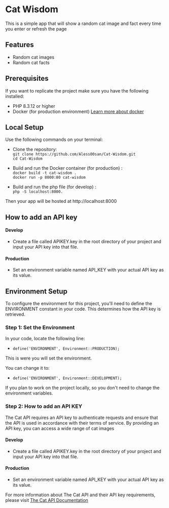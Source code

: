 # Cat Wisdom

This is a simple app that will show a random cat image and fact every time you enter or refresh the page

## Features

- Random cat images
- Random cat facts

## Prerequisites

If you want to replicate the project make sure you have the following installed:

- PHP 8.3.12 or higher
- Docker (for production environment) [Learn more about docker](https://docs.docker.com)

## Local Setup

Use the following commands on your terminal: <br>

- Clone the repository:  
  `git clone https://github.com/Aless00san/Cat-Wisdom.git`  
  `cd Cat-Wisdom`
- Build and run the Docker container (for production) : <br>
  `docker build -t cat-wisdom .`<br>
  `docker run -p 8000:80 cat-wisdom`

- Build and run the php file (for develop) : <br>
  `php -S localhost:8000.`

Then your app will be hosted at http://localhost:8000

## How to add an API key

#### Develop

- Create a file called APIKEY.key in the root directory of your project and input your API key into that file.

#### Production

- Set an environment variable named API_KEY with your actual API key as its value.

## Environment Setup

To configure the environment for this project, you'll need to define the ENVIRONMENT constant in your code. This determines how the API key is retrieved.

### Step 1: Set the Environment

In your code, locate the following line:

- `define('ENVIRONMENT', Environment::PRODUCTION);`

This is were you will set the environment.

You can change it to:

- `define('ENVIRONMENT', Environment::DEVELOPMENT);`

If you plan to work on the project locally, so you don't need to change the environment variables.

### Step 2: How to add an API KEY

The Cat API requires an API key to authenticate requests and ensure that the API is used in accordance with their terms of service. By providing an API key, you can access a wide range of cat images

#### Develop
- Create a file called APIKEY.key in the root directory of your project and input your API key into that file.

#### Production 
- Set an environment variable named API_KEY with your actual API key as its value.

 For more information about The Cat API and their API key requirements, please visit [The Cat API Documentation]([https://thecatapi.com/docs](https://developers.thecatapi.com))

